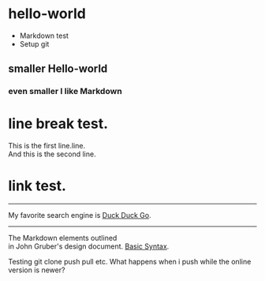 # hello-world
* Markdown test
* Setup git

## smaller Hello-world

### even smaller I like Markdown

# line break test.

This is the first line.line.    
And this is the second line.

# link test.
***
My favorite search engine is [Duck Duck Go](https://duckduckgo.com).
***
The Markdown elements outlined  
in John Gruber's design document. [Basic Syntax](https://www.markdownguide.org/basic-syntax/).

Testing git clone push pull etc.
What happens when i push while the online version is newer?
